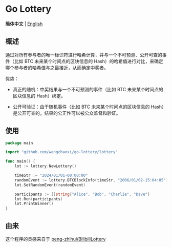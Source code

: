 # Go Lottery

**简体中文** | [English](./README.md)

## 概述

通过对所有参与者的唯一标识符进行哈希计算，并与一个不可预测、公开可查的事件（比如 BTC 未来某个时间点的区块信息的 Hash）的哈希值进行对比，来确定哪个参与者的哈希值与之最接近，从而确定中奖者。

优势：

- 真正的随机：中奖结果与一个不可预测的事件（比如 BTC 未来某个时间点的区块信息的 Hash）绑定。

- 公开可验证：由于随机事件（比如 BTC 未来某个时间点的区块信息的 Hash）是公开可查的，结果的公正性可以被公众监督和验证。

## 使用

```go
package main

import "github.com/wengchaoxi/go-lottery/lottery"

func main() {
	lot := lottery.NewLottery()

	timeStr := "2024/01/01-00:00:00"
	randomEvent := lottery.BTCBlockInfo(timeStr, "2006/01/02-15:04:05")
	lot.SetRandomEvent(randomEvent)

	participants := []string{"Alice", "Bob", "Charlie", "Dave"}
	lot.Run(participants)
	lot.PrintWinner()
}
```

## 由来

这个程序的灵感来自于 [peng-zhihui/BilibiliLottery](https://github.com/peng-zhihui/BilibiliLottery)
